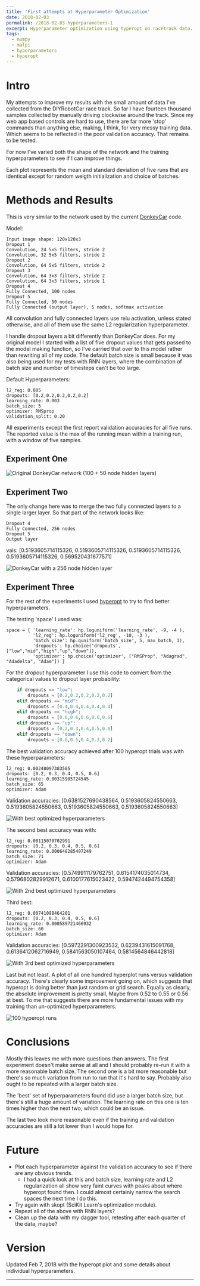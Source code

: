 ```yaml
---
title: 'First attempts at Hyperparameter Optimization'
date: 2018-02-03
permalink: /2018-02-03-hyperparameters-1
excerpt: Hyperparameter optimization using hyperopt on racetrack data.
tags:
  - numpy
  - malpi
  - hyperparameters
  - hyperopt
---
```


# Intro

My attempts to improve my results with the small amount of data I've collected from the DIYRobotCar race track. So far I have fourteen thousand samples collected by manually driving clockwise around the track. Since my web app based controls are hard to use, there are far more 'stop' commands than anything else, making, I think, for very messy training data. Which seems to be reflected in the poor validation accuracy. That remains to be tested.

For now I've varied both the shape of the network and the training hyperparameters to see if I can improve things.

Each plot represents the mean and standard deviation of five runs that are identical except for random weigth initialization and choice of batches.
 
# Methods and Results

This is very similar to the network used by the current [DonkeyCar](https://github.com/wroscoe/donkey) code.

Model:

    Input image shape: 120x120x3
    Dropout 1
    Convolution, 24 5x5 filters, stride 2
    Convolution, 32 5x5 filters, stride 2
    Dropout 2
    Convolution, 64 5x5 filters, stride 2
    Dropout 3
    Convolution, 64 3x3 filters, stride 2
    Convolution, 64 3x3 filters, stride 1
    Dropout 4
    Fully Connected, 100 nodes
    Dropout 5
    Fully Connected, 50 nodes
    Fully Connected (output layer), 5 nodes, softmax activation

All convolution and fully connected layers use relu activation, unless stated otherwise, and all of them use the same L2 regularization hyperparameter.

I handle dropout layers a bit differently than DonkeyCar does. For my original model I started with a list of five dropout values that gets passed to the model making function, so I've carried that over to this model rather than rewriting all of my code. The default batch size is small because it was also being used for my tests with RNN layers, where the combination of batch size and number of timesteps can't be too large.

Default Hyperparameters:

    l2_reg: 0.005
    dropouts: [0.2,0.2,0.2,0.2,0.2]
    learning_rate: 0.003
    batch_size: 5
    optimizer: RMSprop
    validation_split: 0.20

All experiments except the first report validation accuracies for all five runs. The reported value is the max of the running mean within a training run, with a window of five samples.

##  Experiment One

![](/images/blog/2018-02/Track_CW_14k_DK.png "Original DonkeyCar network (100 + 50 node hidden layers)")

##  Experiment Two

The only change here was to merge the two fully connected layers to a single larger layer. So that part of the network looks like:

    Dropout 4
    Fully Connected, 256 nodes
    Dropout 5
    Output layer

   vals: [0.5193605714115326, 0.5193605714115326, 0.5193605714115326, 0.5193605714115326, 0.569520431677571]

![](/images/blog/2018-02/Track_CW_FC_DK_256.png "DonkeyCar with a 256 node hidden layer")

##  Experiment Three

For the rest of the experiments I used [hyperopt](http://hyperopt.github.io/hyperopt/) to try to find better hyperparameters. 

The testing 'space' I used was:

    space = { 'learning_rate': hp.loguniform('learning_rate', -9, -4 ),
              'l2_reg': hp.loguniform('l2_reg', -10, -3 ),
              'batch_size': hp.quniform('batch_size', 5, max_batch, 1),
              'dropouts': hp.choice('dropouts', ["low","mid","high","up","down"]),
              'optimizer': hp.choice('optimizer', ["RMSProp", "Adagrad", "Adadelta", "Adam"]) }

For the dropout hyperparameter I use this code to convert from the categorical values to dropout layer probability:

```python
    if dropouts == "low":
        dropouts = [0.2,0.2,0.2,0.2,0.2]
    elif dropouts == "mid":
        dropouts = [0.4,0.4,0.4,0.4,0.4]
    elif dropouts == "high":
        dropouts = [0.6,0.6,0.6,0.6,0.6]
    elif dropouts == "up":
        dropouts = [0.2,0.3,0.4,0.5,0.6]
    elif dropouts == "down":
        dropouts = [0.6,0.5,0.4,0.3,0.2]
```


The best validation accuracy achieved after 100 hyperopt trials was with these hyperparameters:

    l2_reg: 0.00248097383585
    dropouts: [0.2, 0.3, 0.4, 0.5, 0.6]
    learning_rate: 0.00315905724545
    batch_size: 65
    optimizer: Adam

Validation accuracies: [0.6381527690438564, 0.5193605824550663, 0.5193605824550663, 0.5193605824550663, 0.5193605824550663]

![](/images/blog/2018-02/Track_CW_FC_DK_256_opt.png "With best optimized hyperparameters")


The second best accuracy was with:

    l2_reg: 0.00115070702991
    dropouts: [0.2, 0.3, 0.4, 0.5, 0.6]
    learning_rate: 0.000648285497249
    batch_size: 71
    optimizer: Adam

Validation accuracies: [0.5749911179762751, 0.6154174035014734, 0.5796802829912671, 0.6100177615023422, 0.5947424494754358]

![](/images/blog/2018-02/Track_CW_FC_DK_256_opt2.png "With 2nd best optimized hyperparameters")

Third best:

    l2_reg: 0.00741098464201
    dropouts: [0.2, 0.3, 0.4, 0.5, 0.6]
    learning_rate: 0.000589721466932
    batch_size: 60
    optimizer: Adam

Validation accuracies: [0.5972291300923532, 0.6239431615091768, 0.6136412062716949, 0.5841563050107464, 0.5814564846442818]

![](/images/blog/2018-02/Track_CW_FC_DK_256_opt3.png "With 3rd best optimized hyperparameters")

Last but not least. A plot of all one hundred hyperplot runs versus validation accuracy. There's clearly some improvement going on, which suggests that hyperopt is doing better than just random or grid search. Equally as clearly, the absolute improvement is pretty small, Maybe from 0.52 to 0.55 or 0.56 at best. To me that suggests there are more fundamental issues with my training than un-optimized hyperparameters.

![](images/blog/2018-02/Track_CW_FC_DK_256_hyperopt.png "100 hyperopt runs")

# Conclusions

Mostly this leaves me with more questions than answers. The first experiment doesn't make sense at all and I should probably re-run it with a more reasonable batch size. The second one is a bit more reasonable but there's so much variation from run to run that it's hard to say. Probably also ought to be repeated with a larger batch size.

The 'best' set of hyperparameters found did use a larger batch size, but there's still a huge amount of variation. The learning rate on this one is ten times higher than the next two, which could be an issue.

The last two look more reasonable even if the training and validation accuracies are still a lot lower than I would hope for.

# Future

* Plot each hyperparameter against the validation accuracy to see if there are any obvious trends.
  * I had a quick look at this and batch size, learning rate and L2 regularization all show very faint curves with peaks about where hyperopt found then. I could almost certainly narrow the search spaces the next time I do this.
* Try again with skopt (SciKit Learn's optimization module).
* Repeat all of the above with RNN layers?
* Clean up the data with my dagger tool, retesting after each quarter of the data, maybe?

# Version

Updated Feb 7, 2018 with the hyperopt plot and some details about individual hyperparameters.

---

